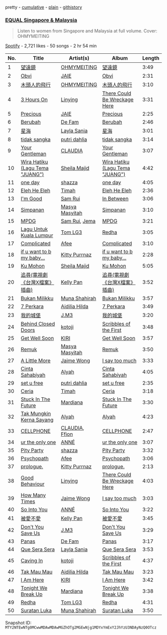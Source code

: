 pretty - [cumulative](/playlists/cumulative/37i9dQZF1DXdx7sCF75xKy.md) - [plain](/playlists/plain/37i9dQZF1DXdx7sCF75xKy) - [githistory](https://github.githistory.xyz/mackorone/spotify-playlist-archive/blob/main/playlists/plain/37i9dQZF1DXdx7sCF75xKy)

### [EQUAL Singapore & Malaysia](https://open.spotify.com/playlist/37i9dQZF1DXdx7sCF75xKy)

> Listen to women from Singapore and Malaysia at full volume\. Cover: OHMYMEITING

[Spotify](https://open.spotify.com/user/spotify) - 2,721 likes - 50 songs - 2 hr 54 min

| No. | Title | Artist(s) | Album | Length |
|---|---|---|---|---|
| 1 | [望遠鏡](https://open.spotify.com/track/0wJD3QKVyzk9rBwtiBhQbe) | [OHMYMEITING](https://open.spotify.com/artist/5ejbZdon0riCxa7GyJNEAx) | [望遠鏡](https://open.spotify.com/album/6yr99eQaRmQnSh5Xj61Kpr) | 3:49 |
| 2 | [Obvi](https://open.spotify.com/track/2qKm38yVYENyqytMGLNt2Y) | [JAIE](https://open.spotify.com/artist/74Zk4BaTpscIf6k04UoCds) | [Obvi](https://open.spotify.com/album/1up43JxXIQ3MbRYWfJ6piU) | 2:31 |
| 3 | [木頭人的飛行](https://open.spotify.com/track/4GYYWzauSMxdeMcawMMZX2) | [OHMYMEITING](https://open.spotify.com/artist/5ejbZdon0riCxa7GyJNEAx) | [木頭人的飛行](https://open.spotify.com/album/469Eh4wVgpq7Xw5lpBGEAV) | 3:10 |
| 4 | [3 Hours On](https://open.spotify.com/track/05POP75H2yDY9ojTVMTnfm) | [Linying](https://open.spotify.com/artist/5IIP34JBy1d8kBYlAGnRaW) | [There Could Be Wreckage Here](https://open.spotify.com/album/2Bl07S4w2tGi2F9qK346EW) | 3:31 |
| 5 | [Precious](https://open.spotify.com/track/7iE2pKXgHO93pvzCs1RkdH) | [JAIE](https://open.spotify.com/artist/74Zk4BaTpscIf6k04UoCds) | [Precious](https://open.spotify.com/album/5zCGVSNOIhoCt0fjvX8R1K) | 2:25 |
| 6 | [Berubah](https://open.spotify.com/track/1WhkLfwJ0rJtAeNQ0ylYKh) | [De Fam](https://open.spotify.com/artist/4m8URcWW3beNdxt4DnihgK) | [Berubah](https://open.spotify.com/album/7ldfXTwlEZChKWBTBL81LY) | 2:46 |
| 7 | [星海](https://open.spotify.com/track/4UJwGQKRuMbe55CyPPBNpW) | [Layla Sania](https://open.spotify.com/artist/7cgAsD4dJVqN4ckWT9jbEK) | [星海](https://open.spotify.com/album/7cbvmmGOQxuNLKieVgO7QO) | 3:01 |
| 8 | [tidak sangka](https://open.spotify.com/track/6m9JUiyVHWIA8RXQfLpACX) | [putri dahlia](https://open.spotify.com/artist/54nGORfHS6Uldjlr4QeN7g) | [tidak sangka](https://open.spotify.com/album/7G6YidcyG8g5t2Mxoyejpp) | 3:14 |
| 9 | [Your Gentleman](https://open.spotify.com/track/4scxr2wnXaagNRjxxt37OK) | [CLAUDIA](https://open.spotify.com/artist/2kUBwtoPkA9ZoJxcQUtL2P) | [Your Gentleman](https://open.spotify.com/album/4GQj5GoYHFpMT8Wk89utQD) | 3:07 |
| 10 | [Wira Hatiku \(Lagu Tema "JUANG"\)](https://open.spotify.com/track/4bdxwgg19R7gU9xmbQqnR7) | [Sheila Majid](https://open.spotify.com/artist/6ccyDNcfDQR2yDbF3JV0xl) | [Wira Hatiku \(Lagu Tema "JUANG"\)](https://open.spotify.com/album/5Cw9HepP2ZsIz3fGZWaPVw) | 4:42 |
| 11 | [one day](https://open.spotify.com/track/0NdGy1TrSh8xTRJnZT3QcC) | [shazza](https://open.spotify.com/artist/6MPxSpygdpS6heZntWsnsD) | [one day](https://open.spotify.com/album/09UxgAjGhVSFwRDsRdqE17) | 4:05 |
| 12 | [Eleh He Eleh](https://open.spotify.com/track/2RgQRUBqZpHG7t9aC6akLO) | [Timah](https://open.spotify.com/artist/2F5QdXyxUUViJAVvsikD7E) | [Eleh He Eleh](https://open.spotify.com/album/4H4rjP6feHD7Qsd9OgOIBX) | 2:36 |
| 13 | [I'm Good](https://open.spotify.com/track/5W41TjL0mGJaxalRZeHSD3) | [Sam Rui](https://open.spotify.com/artist/3GFO1X5LAHduvR314sXnqI) | [In Between](https://open.spotify.com/album/0MMnPFaLsv4hutC2Bsjhu2) | 3:06 |
| 14 | [Simpanan](https://open.spotify.com/track/6Sf7iPEjZU0We6quwMNUrn) | [Masya Masyitah](https://open.spotify.com/artist/54WxChLQj93hGdiwvdvwXa) | [Simpanan](https://open.spotify.com/album/3HqyovoSoXkvmOpqiU6o3A) | 3:10 |
| 15 | [MPDG](https://open.spotify.com/track/3lQK6vv3kvtfqcwxz2lDfq) | [Sam Rui](https://open.spotify.com/artist/3GFO1X5LAHduvR314sXnqI), [Jema](https://open.spotify.com/artist/67FKMgdwLLDfGiQR7BUrJL) | [MPDG](https://open.spotify.com/album/3lnyUoFPsBKIp4VwTb2cuL) | 3:21 |
| 16 | [Lagu Untuk Kuala Lumpur](https://open.spotify.com/track/4WCgPcReLWS8k8OJhiOzI3) | [Tom LG3](https://open.spotify.com/artist/57aG0C5ngtmPvdCIb5mql6) | [Redha](https://open.spotify.com/album/1a8aLMPNoaT2LtoyAW6JeV) | 3:05 |
| 17 | [Complicated](https://open.spotify.com/track/7fE8VAkDiUSsqgMpVk699s) | [Afee](https://open.spotify.com/artist/3UgXt5RJMgngGdKXJAFoOD) | [Complicated](https://open.spotify.com/album/4GZlfuIQLFqMPJ5V7YR98E) | 3:10 |
| 18 | [if u want to b my baby...](https://open.spotify.com/track/5dqRL2svc7hkJL5QXt3qPU) | [Kitty Purrnaz](https://open.spotify.com/artist/5CRMilXf5gELXf6m2Ml3dx) | [if u want to b my baby...](https://open.spotify.com/album/56VzPphLoh0UEOEwSPoz4k) | 2:28 |
| 19 | [Ku Mohon](https://open.spotify.com/track/3FTun8bEEQ21SdmiDV0HQC) | [Sheila Majid](https://open.spotify.com/artist/6ccyDNcfDQR2yDbF3JV0xl) | [Ku Mohon](https://open.spotify.com/album/2EqOFLNGOrHWE9HdFK4VUj) | 5:05 |
| 20 | [追尋\(電視劇《台灣X檔案》插曲\)](https://open.spotify.com/track/3nEv3GaQ8qKKHHrv1GuKA8) | [Kelly Pan](https://open.spotify.com/artist/2hJxcuFTgP89GdmCVXfXyi) | [追尋\(電視劇《台灣X檔案》插曲\)](https://open.spotify.com/album/2c4pMzAeDPZe0kJwtIIuX8) | 3:52 |
| 21 | [Bukan Milikku](https://open.spotify.com/track/1SNURfWxT8wv9dTNdRXJoN) | [Muna Shahirah](https://open.spotify.com/artist/5SRNnJxN0REYoX7HR7SUgL) | [Bukan Milikku](https://open.spotify.com/album/6EfnsfsNHbTrslm0Rx5J2p) | 3:57 |
| 22 | [7 Perkara](https://open.spotify.com/track/7v5VQndmzf8efCX3HWDfKc) | [Aidilia Hilda](https://open.spotify.com/artist/35JG2KqIo423FMRTjWeu1a) | [7 Perkara](https://open.spotify.com/album/2wekqbgj2mTtgj4naxPl22) | 3:49 |
| 23 | [我的城堡](https://open.spotify.com/track/5dYNl6a3U5x6N8beswH0Md) | [J.M3](https://open.spotify.com/artist/1iuvFwzMREPmNlzoX1h8gx) | [我的城堡](https://open.spotify.com/album/73Vupnm187tTrROhONaSGu) | 3:20 |
| 24 | [Behind Closed Doors](https://open.spotify.com/track/6KWDYiCB9UNZ8vma0KoYtc) | [​kotoji](https://open.spotify.com/artist/5rt1fFDEgcAKjwOhLng0HA) | [Scribbles of the First](https://open.spotify.com/album/2JJ23dvp8FxGUJCFArLZKP) | 3:48 |
| 25 | [Get Well Soon](https://open.spotify.com/track/18Ia5NxKnS3d0Aamr24SX0) | [KIRI](https://open.spotify.com/artist/14Zup84x4k8NXTTgrhqqAw) | [Get Well Soon](https://open.spotify.com/album/5kyZ5rI1l0mxBHpuV953dH) | 3:57 |
| 26 | [Remuk](https://open.spotify.com/track/5LIUUrpy0gQiWjLNoH2Zvj) | [Masya Masyitah](https://open.spotify.com/artist/54WxChLQj93hGdiwvdvwXa) | [Remuk](https://open.spotify.com/album/2vHEspzLWVC3At3esMHfRQ) | 3:50 |
| 27 | [A Little More](https://open.spotify.com/track/6BAymBwoMK8hTbmZuqrd3X) | [Jaime Wong](https://open.spotify.com/artist/6SzwY0WC15s1MJh3BO9xtz) | [I say too much](https://open.spotify.com/album/2uLHWaGWLAJWQr0Ka1HDrp) | 3:33 |
| 28 | [Cinta Sahabiyah](https://open.spotify.com/track/37ZPCe38woStwgxdi9pSax) | [Alyah](https://open.spotify.com/artist/2bUKiCTlseN47NCfkpDTEZ) | [Cinta Sahabiyah](https://open.spotify.com/album/2KIJj05AFvtx4tJhD4e69d) | 4:05 |
| 29 | [set u free](https://open.spotify.com/track/57irsENomPFXRoL7aBmRIZ) | [putri dahlia](https://open.spotify.com/artist/54nGORfHS6Uldjlr4QeN7g) | [set u free](https://open.spotify.com/album/28n8iQ1LN5jDQacK2NRds3) | 2:35 |
| 30 | [Ceria](https://open.spotify.com/track/58meMjcsOWGMNsFaNemsGx) | [Timah](https://open.spotify.com/artist/2F5QdXyxUUViJAVvsikD7E) | [Ceria](https://open.spotify.com/album/53QhjR5nc3gcoChyV5jZNt) | 3:18 |
| 31 | [Stuck In The Future](https://open.spotify.com/track/4CNruJyAtMSyxwcOshsnkv) | [Mardiana](https://open.spotify.com/artist/3svIMmaQEnyipJfbbW6dyH) | [Stuck In The Future](https://open.spotify.com/album/0nOIOwu3b8v81pGucva9gi) | 3:30 |
| 32 | [Tak Mungkin Kerna Sayang](https://open.spotify.com/track/2tCT3uvrfTRD13jII9qbjs) | [Alyah](https://open.spotify.com/artist/2bUKiCTlseN47NCfkpDTEZ) | [Alyah](https://open.spotify.com/album/2Hhc3mDflSv5bnot6OiD9O) | 4:23 |
| 33 | [CELLPHONE](https://open.spotify.com/track/4thTlSjApw2uQuRPTg0K0H) | [CLAUDIA](https://open.spotify.com/artist/2kUBwtoPkA9ZoJxcQUtL2P), [Ffion](https://open.spotify.com/artist/6gYn1myEM7sARWIoT2AVWG) | [CELLPHONE](https://open.spotify.com/album/6MfgECQn7x50bmxz8vc9LH) | 2:47 |
| 34 | [ur the only one](https://open.spotify.com/track/3qXakyAA5H3pdnL0z3ExpR) | [ANNÉ](https://open.spotify.com/artist/0mI2naVcev6UnXkXKmG4kf) | [ur the only one](https://open.spotify.com/album/2pinoPrSIr05ASlksdwoOy) | 3:07 |
| 35 | [Pity Party](https://open.spotify.com/track/2Z25fVRiv9kkCuYCpqf8dX) | [shazza](https://open.spotify.com/artist/6MPxSpygdpS6heZntWsnsD) | [Pity Party](https://open.spotify.com/album/1XVl95v68LAUXP8r90DQIb) | 3:32 |
| 36 | [Psychopath](https://open.spotify.com/track/5xK8lPsB3QdzUlWeEaRkud) | [Afee](https://open.spotify.com/artist/3UgXt5RJMgngGdKXJAFoOD) | [Psychopath](https://open.spotify.com/album/2oIXNxvH53KFlg6cFazBGu) | 3:06 |
| 37 | [prologue.](https://open.spotify.com/track/3TDNUhbPeO8XJdG1fgWRd2) | [Kitty Purrnaz](https://open.spotify.com/artist/5CRMilXf5gELXf6m2Ml3dx) | [prologue.](https://open.spotify.com/album/6DJLEoKxEDmxb8LPcXUen6) | 2:13 |
| 38 | [Good Behaviour](https://open.spotify.com/track/0vG3MhroMSL46umIJfUm60) | [Linying](https://open.spotify.com/artist/5IIP34JBy1d8kBYlAGnRaW) | [There Could Be Wreckage Here](https://open.spotify.com/album/2Bl07S4w2tGi2F9qK346EW) | 4:03 |
| 39 | [How Many Times](https://open.spotify.com/track/4AXZYEXduIgEPps3nKbmpq) | [Jaime Wong](https://open.spotify.com/artist/6SzwY0WC15s1MJh3BO9xtz) | [I say too much](https://open.spotify.com/album/2uLHWaGWLAJWQr0Ka1HDrp) | 3:03 |
| 40 | [So Into You](https://open.spotify.com/track/59GP8a7tKtm3R67fsbDJhi) | [ANNÉ](https://open.spotify.com/artist/0mI2naVcev6UnXkXKmG4kf) | [So Into You](https://open.spotify.com/album/7sdDQUk7PxwKVwk9GdPaSF) | 3:22 |
| 41 | [被愛不愛](https://open.spotify.com/track/5GTsqvctbPARiUpqC0oOpG) | [Kelly Pan](https://open.spotify.com/artist/2hJxcuFTgP89GdmCVXfXyi) | [被愛不愛](https://open.spotify.com/album/1KfoiPDGndaBg5tY70USjW) | 3:45 |
| 42 | [Don't You Save Us](https://open.spotify.com/track/3WD6kpQP5MqEOBzgGdO7Iq) | [J.M3](https://open.spotify.com/artist/1iuvFwzMREPmNlzoX1h8gx) | [Don't You Save Us](https://open.spotify.com/album/4HVjBPsjRjLf5xxo5Hwhn5) | 3:29 |
| 43 | [Panas](https://open.spotify.com/track/7bxA3h14gE2p6DMUwHGGtr) | [De Fam](https://open.spotify.com/artist/4m8URcWW3beNdxt4DnihgK) | [Panas](https://open.spotify.com/album/4mG0DWbXL7ueAlPscVKA0o) | 3:17 |
| 44 | [Que Sera Sera](https://open.spotify.com/track/4QT478SH6QJIbbxA11gGhh) | [Layla Sania](https://open.spotify.com/artist/7cgAsD4dJVqN4ckWT9jbEK) | [Que Sera Sera](https://open.spotify.com/album/4RidN1DfzkSE9diWUrKhWV) | 3:53 |
| 45 | [Caving In](https://open.spotify.com/track/71slcl0YziiTprtNluuOqV) | [​kotoji](https://open.spotify.com/artist/5rt1fFDEgcAKjwOhLng0HA) | [Scribbles of the First](https://open.spotify.com/album/2JJ23dvp8FxGUJCFArLZKP) | 4:37 |
| 46 | [Tak Mau Mau](https://open.spotify.com/track/0Gy1C6LuiGmfQDSBi1jOcd) | [Aidilia Hilda](https://open.spotify.com/artist/35JG2KqIo423FMRTjWeu1a) | [Tak Mau Mau](https://open.spotify.com/album/0F3rp3tWlkmOSfRosqaFYe) | 3:23 |
| 47 | [I Am Here](https://open.spotify.com/track/4cCFzv0meTF6gCUUoTgITi) | [KIRI](https://open.spotify.com/artist/14Zup84x4k8NXTTgrhqqAw) | [I Am Here](https://open.spotify.com/album/5KPni5MFbYDwsHsFG1P016) | 3:42 |
| 48 | [Tonight We Break Up](https://open.spotify.com/track/2hkBjdVCWrJz9yvJaFuYgf) | [Mardiana](https://open.spotify.com/artist/3svIMmaQEnyipJfbbW6dyH) | [Tonight We Break Up](https://open.spotify.com/album/5REr2Q6AHR2aNsoE1UfMnT) | 3:38 |
| 49 | [Redha](https://open.spotify.com/track/0EtzzEjVc5yShbUT1gmsRb) | [Tom LG3](https://open.spotify.com/artist/57aG0C5ngtmPvdCIb5mql6) | [Redha](https://open.spotify.com/album/1a8aLMPNoaT2LtoyAW6JeV) | 4:31 |
| 50 | [Suratan Luka](https://open.spotify.com/track/5D9KJKnld21G6XPvpWXFbA) | [Muna Shahirah](https://open.spotify.com/artist/5SRNnJxN0REYoX7HR7SUgL) | [Suratan Luka](https://open.spotify.com/album/5Bwu8IUPfOXZ5T7sTl5Z4G) | 3:50 |

Snapshot ID: `MTY2NTEwNTg0MCwwMDAwMDAwMGZhOTg2MGEwNjg1MDYxYmExY2JhYzU3NDAyNzQ0OTcz`

